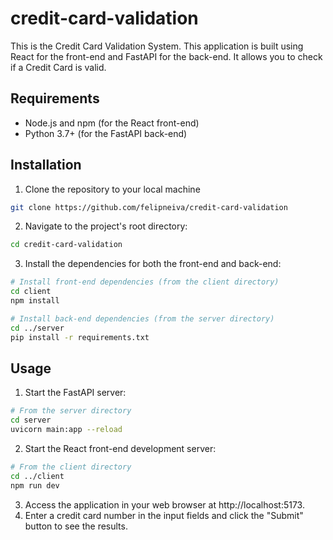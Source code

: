 # credit-card-validation

This is the Credit Card Validation System. This application is built using React for the front-end and FastAPI for the back-end. It allows you to check if a Credit Card is valid.

## Requirements

- Node.js and npm (for the React front-end)
- Python 3.7+ (for the FastAPI back-end)

## Installation

1. Clone the repository to your local machine

```bash
git clone https://github.com/felipneiva/credit-card-validation
```

2. Navigate to the project's root directory:

```bash
cd credit-card-validation
```

3. Install the dependencies for both the front-end and back-end:

```bash
# Install front-end dependencies (from the client directory)
cd client
npm install

# Install back-end dependencies (from the server directory)
cd ../server
pip install -r requirements.txt
```
## Usage

1. Start the FastAPI server:

```bash
# From the server directory
cd server
uvicorn main:app --reload
```

2. Start the React front-end development server:

```bash
# From the client directory
cd ../client
npm run dev
```
3. Access the application in your web browser at http://localhost:5173.
4. Enter a credit card number in the input fields and click the "Submit" button to see the results.

